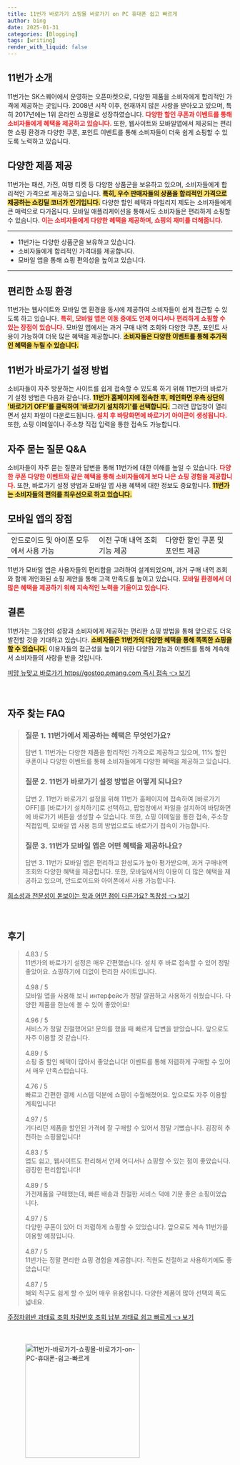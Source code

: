 ```yaml
---
title: 11번가 바로가기 쇼핑몰 바로가기 on PC 휴대폰 쉽고 빠르게
author: bing
date: 2025-01-31
categories: [Blogging]
tags: [writing]
render_with_liquid: false
---
```



<h2 id='11번가 소개'>11번가 소개</h2>

<p>11번가는 SK스퀘어에서 운영하는 오픈마켓으로, 다양한 제품을 소비자에게 합리적인 가격에 제공하는 곳입니다. 2008년 시작 이후, 현재까지 많은 사랑을 받아오고 있으며, 특히 2017년에는 1위 온라인 쇼핑몰로 성장하였습니다. <b><span style="color: #ee2323;">다양한 할인 쿠폰과 이벤트를 통해 소비자들에게 혜택을 제공하고 있습니다.</span></b> 또한, 웹사이트와 모바일앱에서 제공되는 편리한 쇼핑 환경과 다양한 쿠폰, 포인트 이벤트를 통해 소비자들이 더욱 쉽게 쇼핑할 수 있도록 노력하고 있습니다.</p>

<h2 id='다양한 제품 제공'>다양한 제품 제공</h2>

<p>11번가는 패션, 가전, 여행 티켓 등 다양한 상품군을 보유하고 있으며, 소비자들에게 합리적인 가격으로 제공하고 있습니다. <b><span style="background-color: #ffe066;">특히, 우수 판매자들의 상품을 합리적인 가격으로 제공하는 쇼킹딜 코너가 인기입니다.</span></b> 다양한 할인 혜택과 마일리지 제도는 소비자들에게 큰 매력으로 다가옵니다. 모바일 애플리케이션을 통해서도 소비자들은 편리하게 쇼핑할 수 있습니다. <b><span style="color: #ee2323;">이는 소비자들에게 다양한 혜택을 제공하며, 쇼핑의 재미를 더해줍니다.</span></b></p>

<hr />

<ul>
    <li>11번가는 다양한 상품군을 보유하고 있습니다.</li>
    <li>소비자들에게 합리적인 가격대를 제공합니다.</li>
    <li>모바일 앱을 통해 쇼핑 편의성을 높이고 있습니다.</li>
</ul>

<hr />

<h2 id='편리한 쇼핑 환경'>편리한 쇼핑 환경</h2>

<p>11번가는 웹사이트와 모바일 앱 환경을 동시에 제공하여 소비자들이 쉽게 접근할 수 있도록 하고 있습니다. <b><span style="color: #ee2323;">특히, 모바일 앱은 이동 중에도 언제 어디서나 편리하게 쇼핑할 수 있는 장점이 있습니다.</span></b> 모바일 앱에서는 과거 구매 내역 조회와 다양한 쿠폰, 포인트 사용이 가능하여 더욱 많은 혜택을 제공합니다. <b><span style="background-color: #ffe066;">소비자들은 다양한 이벤트를 통해 추가적인 혜택을 누릴 수 있습니다.</span></b></p>

<h2 id='11번가 바로가기 설정 방법'>11번가 바로가기 설정 방법</h2>

<p>소비자들이 자주 방문하는 사이트를 쉽게 접속할 수 있도록 하기 위해 11번가의 바로가기 설정 방법은 다음과 같습니다. <b><span style="background-color: #ffe066;">11번가 홈페이지에 접속한 후, 메인화면 우측 상단의 '바로가기 OFF'를 클릭하여 '바로가기 설치하기'를 선택합니다.</span></b> 그러면 팝업창이 열리면서 설치 파일이 다운로드됩니다. <b><span style="color: #ee2323;">설치 후 바탕화면에 바로가기 아이콘이 생성됩니다.</span></b> 또한, 쇼핑 이메일이나 주소창 직접 입력을 통한 접속도 가능합니다.</p>

<h2 id='자주 묻는 질문 Q&A'>자주 묻는 질문 Q&A</h2>

<p>소비자들이 자주 묻는 질문과 답변을 통해 11번가에 대한 이해를 높일 수 있습니다. <b><span style="color: #ee2323;">다양한 쿠폰 다양한 이벤트와 같은 혜택을 통해 소비자들에게 보다 나은 쇼핑 경험을 제공합니다.</span></b> 또한, 바로가기 설정 방법과 모바일 앱 사용 혜택에 대한 정보도 중요합니다. <b><span style="background-color: #ffe066;">11번가는 소비자들의 편의를 최우선으로 하고 있습니다.</span></b></p>

<h2 id='모바일 앱의 장점'>모바일 앱의 장점</h2>

<table>
    <tr>
        <td>안드로이드 및 아이폰 모두에서 사용 가능</td>
        <td>이전 구매 내역 조회 기능 제공</td>
        <td>다양한 할인 쿠폰 및 포인트 제공</td>
    </tr>
</table>

<p>11번가 모바일 앱은 사용자들의 편리함을 고려하여 설계되었으며, 과거 구매 내역 조회와 함께 개인화된 쇼핑 제안을 통해 고객 만족도를 높이고 있습니다. <b><span style="color: #ee2323;">모바일 환경에서 더 많은 혜택을 제공하기 위해 지속적인 노력을 기울이고 있습니다.</span></b></p>

<h2 id='결론'>결론</h2>

<p>11번가는 그동안의 성장과 소비자에게 제공하는 편리한 쇼핑 방법을 통해 앞으로도 더욱 발전할 것을 기대하고 있습니다. <b><span style="background-color: #ffe066;">소비자들은 11번가의 다양한 혜택을 통해 똑똑한 쇼핑을 할 수 있습니다.</span></b>  이용자들의 접근성을 높이기 위한 다양한 기능과 이벤트를 통해 계속해서 소비자들의 사랑을 받을 것입니다.</p>


<p><a class="click-button" title="피망 뉴맞고 바로가기 https//gostop.pmang.com 즉시 접속" href="https://blackassets.github.io/posts/%ED%94%BC%EB%A7%9D-%EB%89%B4%EB%A7%9E%EA%B3%A0-%EB%B0%94%EB%A1%9C%EA%B0%80%EA%B8%B0-httpsgostop.pmang.com-%EC%A6%89%EC%8B%9C-%EC%A0%91%EC%86%8D/" rel="dofollow">피망 뉴맞고 바로가기 https//gostop.pmang.com 즉시 접속 👈 보기</a></p><br>
<h2 id='자주_찾는_FAQ'>자주 찾는 FAQ</h2>
<div itemscope="" itemtype="https://schema.org/FAQPage"> <blockquote> <div itemscope="" itemprop="mainEntity" itemtype="https://schema.org/Question"> <h3 itemprop="name">질문 1. 11번가에서 제공하는 혜택은 무엇인가요?</h3> <div itemscope="" itemprop="acceptedAnswer" itemtype="https://schema.org/Answer"> <span itemprop="text"> <p>답변 1. 11번가는 다양한 제품을 합리적인 가격으로 제공하고 있으며, 11% 할인 쿠폰이나 다양한 이벤트를 통해 소비자들에게 다양한 혜택을 제공하고 있습니다.</p> </span> </div> </div> <div itemscope="" itemprop="mainEntity" itemtype="https://schema.org/Question"> <h3 itemprop="name">질문 2. 11번가 바로가기 설정 방법은 어떻게 되나요?</h3> <div itemscope="" itemprop="acceptedAnswer" itemtype="https://schema.org/Answer"> <span itemprop="text"> <p>답변 2. 11번가 바로가기 설정을 위해 11번가 홈페이지에 접속하여 [바로가기 OFF]를 [바로가기 설치하기]로 선택하고, 팝업창에서 파일을 설치하여 바탕화면에 바로가기 버튼을 생성할 수 있습니다. 또한, 쇼핑 이메일을 통한 접속, 주소창 직접입력, 모바일 앱 사용 등의 방법으로도 바로가기 접속이 가능합니다.</p> </span> </div> </div> <div itemscope="" itemprop="mainEntity" itemtype="https://schema.org/Question"> <h3 itemprop="name">질문 3. 11번가 모바일 앱은 어떤 혜택을 제공하나요?</h3> <div itemscope="" itemprop="acceptedAnswer" itemtype="https://schema.org/Answer"> <span itemprop="text"> <p>답변 3. 11번가 모바일 앱은 편리하고 완성도가 높아 평가받으며, 과거 구매내역 조회와 다양한 혜택을 제공합니다. 또한, 모바일에서의 이용이 더 많은 혜택을 제공하고 있으며, 안드로이드와 아이폰에서 사용 가능합니다.</p> </span> </div> </div> </blockquote> </div>
<p><a class="click-button" title="희소성과 전문성이 돋보이는 학과 어떤 점이 다른가요? 독창성" href="https://blackassets.github.io/posts/%ED%9D%AC%EC%86%8C%EC%84%B1%EA%B3%BC-%EC%A0%84%EB%AC%B8%EC%84%B1%EC%9D%B4-%EB%8F%8B%EB%B3%B4%EC%9D%B4%EB%8A%94-%ED%95%99%EA%B3%BC-%EC%96%B4%EB%96%A4-%EC%A0%90%EC%9D%B4-%EB%8B%A4%EB%A5%B8%EA%B0%80%EC%9A%94-%EB%8F%85%EC%B0%BD%EC%84%B1/" rel="dofollow">희소성과 전문성이 돋보이는 학과 어떤 점이 다른가요? 독창성 👈 보기</a></p><br>
<h2 id='후기'>후기</h2>
<div itemscope itemtype="https://schema.org/Product">
  <blockquote>
  <div itemprop="review" itemscope itemtype="https://schema.org/Review">
      <div itemprop="reviewRating" itemscope itemtype="https://schema.org/Rating"> <span itemprop="ratingValue">4.83</span> / <span itemprop="bestRating">5</span> </div>
      <span itemprop="reviewBody">11번가의 바로가기 설정은 매우 간편했습니다. 설치 후 바로 접속할 수 있어 정말 좋았어요. 쇼핑하기에 더없이 편리한 사이트입니다.</span>
  </div>
  <br>
  <div itemprop="review" itemscope itemtype="https://schema.org/Review">
      <div itemprop="reviewRating" itemscope itemtype="https://schema.org/Rating"> <span itemprop="ratingValue">4.98</span> / <span itemprop="bestRating">5</span> </div>
      <span itemprop="reviewBody">모바일 앱을 사용해 보니 интерфейс가 정말 깔끔하고 사용하기 쉬웠습니다. 다양한 제품을 한눈에 볼 수 있어 좋았어요!</span>
  </div>
  <br>
  <div itemprop="review" itemscope itemtype="https://schema.org/Review">
      <div itemprop="reviewRating" itemscope itemtype="https://schema.org/Rating"> <span itemprop="ratingValue">4.96</span> / <span itemprop="bestRating">5</span> </div>
      <span itemprop="reviewBody">서비스가 정말 친절했어요! 문의를 했을 때 빠르게 답변을 받았습니다. 앞으로도 자주 이용할 것 같습니다.</span>
  </div>
  <br>
  <div itemprop="review" itemscope itemtype="https://schema.org/Review">
      <div itemprop="reviewRating" itemscope itemtype="https://schema.org/Rating"> <span itemprop="ratingValue">4.89</span> / <span itemprop="bestRating">5</span> </div>
      <span itemprop="reviewBody">쇼핑 중 할인 혜택이 많아서 좋았습니다! 이벤트를 통해 저렴하게 구매할 수 있어서 매우 만족스럽습니다.</span>
  </div>
  <br>
  <div itemprop="review" itemscope itemtype="https://schema.org/Review">
      <div itemprop="reviewRating" itemscope itemtype="https://schema.org/Rating"> <span itemprop="ratingValue">4.76</span> / <span itemprop="bestRating">5</span> </div>
      <span itemprop="reviewBody">빠르고 간편한 결제 시스템 덕분에 쇼핑이 수월해졌어요. 앞으로도 자주 이용할 계획입니다!</span>
  </div>
  <br>
  <div itemprop="review" itemscope itemtype="https://schema.org/Review">
      <div itemprop="reviewRating" itemscope itemtype="https://schema.org/Rating"> <span itemprop="ratingValue">4.97</span> / <span itemprop="bestRating">5</span> </div>
      <span itemprop="reviewBody">기다리던 제품을 할인된 가격에 잘 구매할 수 있어서 정말 기뻤습니다. 굉장히 추천하는 쇼핑몰입니다!</span>
  </div>
  <br>
  <div itemprop="review" itemscope itemtype="https://schema.org/Review">
      <div itemprop="reviewRating" itemscope itemtype="https://schema.org/Rating"> <span itemprop="ratingValue">4.83</span> / <span itemprop="bestRating">5</span> </div>
      <span itemprop="reviewBody">앱도 쉽고, 웹사이트도 편리해서 언제 어디서나 쇼핑할 수 있는 점이 좋았습니다. 굉장한 편리함입니다!</span>
  </div>
  <br>
  <div itemprop="review" itemscope itemtype="https://schema.org/Review">
      <div itemprop="reviewRating" itemscope itemtype="https://schema.org/Rating"> <span itemprop="ratingValue">4.89</span> / <span itemprop="bestRating">5</span> </div>
      <span itemprop="reviewBody">가전제품을 구매했는데, 빠른 배송과 친절한 서비스 덕에 기분 좋은 쇼핑이었습니다.</span>
  </div>
  <br>
  <div itemprop="review" itemscope itemtype="https://schema.org/Review">
      <div itemprop="reviewRating" itemscope itemtype="https://schema.org/Rating"> <span itemprop="ratingValue">4.97</span> / <span itemprop="bestRating">5</span> </div>
      <span itemprop="reviewBody">다양한 쿠폰이 있어 더 저렴하게 쇼핑할 수 있었습니다. 앞으로도 계속 11번가를 이용할 예정입니다.</span>
  </div>
  <br>
  <div itemprop="review" itemscope itemtype="https://schema.org/Review">
      <div itemprop="reviewRating" itemscope itemtype="https://schema.org/Rating"> <span itemprop="ratingValue">4.87</span> / <span itemprop="bestRating">5</span> </div>
      <span itemprop="reviewBody">11번가는 정말 편리한 쇼핑 경험을 제공합니다. 직원도 친절하고 사용하기에도 좋았습니다!</span>
  </div>
  <br>
  <div itemprop="review" itemscope itemtype="https://schema.org/Review">
      <div itemprop="reviewRating" itemscope itemtype="https://schema.org/Rating"> <span itemprop="ratingValue">4.87</span> / <span itemprop="bestRating">5</span> </div>
      <span itemprop="reviewBody">해외 직구도 쉽게 할 수 있어 매우 유용합니다. 다양한 제품이 많아 선택의 폭도 넓네요.</span>
  </div>
  </blockquote>
</div>
<p><a class="click-button" title="주정차위반 과태료 조회 차량번호 조회 납부 과태료 쉽고 빠르게" href="https://blackassets.github.io/posts/%EC%A3%BC%EC%A0%95%EC%B0%A8%EC%9C%84%EB%B0%98-%EA%B3%BC%ED%83%9C%EB%A3%8C-%EC%A1%B0%ED%9A%8C-%EC%B0%A8%EB%9F%89%EB%B2%88%ED%98%B8-%EC%A1%B0%ED%9A%8C-%EB%82%A9%EB%B6%80-%EA%B3%BC%ED%83%9C%EB%A3%8C-%EC%89%BD%EA%B3%A0-%EB%B9%A0%EB%A5%B4%EA%B2%8C/" rel="dofollow">주정차위반 과태료 조회 차량번호 조회 납부 과태료 쉽고 빠르게 👈 보기</a></p><br>
<figure class="image"><img src="https://blackassets.github.io/assets/img/thumbnail/11번가-바로가기-쇼핑몰-바로가기-on-PC-휴대폰-쉽고-빠르게.webp" alt="11번가-바로가기-쇼핑몰-바로가기-on-PC-휴대폰-쉽고-빠르게" width="256" height="256"></figure>